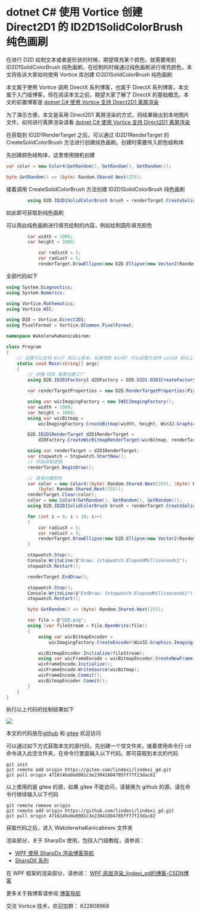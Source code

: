 # dotnet C# 使用 Vortice 创建 Direct2D1 的 ID2D1SolidColorBrush 纯色画刷

在进行 D2D 绘制文本或者是形状的时候，期望填充某个颜色，就需要用到 ID2D1SolidColorBrush 纯色画刷，在绘制的时候通过纯色画刷进行填充颜色。本文将告诉大家如何使用 Vortice 库创建 ID2D1SolidColorBrush 纯色画刷

<!--more-->
<!-- CreateTime:2022/10/11 19:30:56 -->


<!-- 标签：C#,D2D,DirectX,Vortice,Direct2D, -->
<!-- 发布 -->

本文属于使用 Vortice 调用 DirectX 系列博客，也属于 DirectX 系列博客，本文属于入门级博客，但在阅读本文之前，期望大家了解了 DirectX 的基础概念。本文的前置博客是 [dotnet C# 使用 Vortice 支持 Direct2D1 离屏渲染](https://blog.lindexi.com/post/dotnet-C-%E4%BD%BF%E7%94%A8-Vortice-%E6%94%AF%E6%8C%81-Direct2D1-%E7%A6%BB%E5%B1%8F%E6%B8%B2%E6%9F%93.html )

为了演示方便，本文是采用 Direct2D1 离屏渲染的方式，将结果输出到本地图片文件。如何进行离屏渲染请看 [dotnet C# 使用 Vortice 支持 Direct2D1 离屏渲染](https://blog.lindexi.com/post/dotnet-C-%E4%BD%BF%E7%94%A8-Vortice-%E6%94%AF%E6%8C%81-Direct2D1-%E7%A6%BB%E5%B1%8F%E6%B8%B2%E6%9F%93.html )


在获取到 ID2D1RenderTarget 之后，可以通过 ID2D1RenderTarget 的 CreateSolidColorBrush 方法进行创建纯色画刷。创建时需要传入颜色结构体

先创建颜色结构体，这里使用随机创建

```csharp
var color = new Color4(GetRandom(), GetRandom(), GetRandom());

byte GetRandom() => (byte) Random.Shared.Next(255);
```

接着调用 CreateSolidColorBrush 方法创建 ID2D1SolidColorBrush 纯色画刷

```csharp
        using D2D.ID2D1SolidColorBrush brush = renderTarget.CreateSolidColorBrush(color);
```

如此即可获取到纯色画刷

可以用此纯色画刷进行填充绘制的内容，例如绘制圆形填充颜色

```csharp
        var width = 1000;
        var height = 1000;

            var radiusX = 5;
            var radiusY = 5;
            renderTarget.DrawEllipse(new D2D.Ellipse(new Vector2(Random.Shared.Next(width - radiusX), Random.Shared.Next(height - radiusY)), radiusX, radiusY), brush, 2);
```

全部代码如下

```csharp
using System.Diagnostics;
using System.Numerics;

using Vortice.Mathematics;
using Vortice.WIC;

using D2D = Vortice.Direct2D1;
using PixelFormat = Vortice.DCommon.PixelFormat;

namespace WakolerwhaKanicabirem;

class Program
{
    // 设置可以支持 Win7 和以上版本。如果用到 WinRT 可以设置为支持 win10 和以上。这个特性只是给 VS 看的，没有实际影响运行的逻辑
    static void Main(string[] args)
    {
        // 对接 D2D 需要创建工厂
        using D2D.ID2D1Factory1 d2DFactory = D2D.D2D1.D2D1CreateFactory<D2D.ID2D1Factory1>();

        var renderTargetProperties = new D2D.RenderTargetProperties(PixelFormat.Premultiplied);

        using var wicImagingFactory = new IWICImagingFactory();
        var width = 1000;
        var height = 1000;
        using var wicBitmap =
            wicImagingFactory.CreateBitmap(width, height, Win32.Graphics.Imaging.Apis.GUID_WICPixelFormat32bppPBGRA);

        D2D.ID2D1RenderTarget d2D1RenderTarget =
            d2DFactory.CreateWicBitmapRenderTarget(wicBitmap, renderTargetProperties);

        using var renderTarget = d2D1RenderTarget;
        var stopwatch = Stopwatch.StartNew();
        // 开始绘制逻辑
        renderTarget.BeginDraw();

        // 随意创建颜色
        var color = new Color4((byte) Random.Shared.Next(255), (byte) Random.Shared.Next(255),
            (byte) Random.Shared.Next(255));
        renderTarget.Clear(color);
        color = new Color4(GetRandom(), GetRandom(), GetRandom());
        using D2D.ID2D1SolidColorBrush brush = renderTarget.CreateSolidColorBrush(color);

        for (int i = 0; i < 10; i++)
        {
            var radiusX = 5;
            var radiusY = 5;
            renderTarget.DrawEllipse(new D2D.Ellipse(new Vector2(Random.Shared.Next(width - radiusX), Random.Shared.Next(height - radiusY)), radiusX, radiusY), brush, 2);
        }

        stopwatch.Stop();
        Console.WriteLine($"Draw: {stopwatch.ElapsedMilliseconds}");
        stopwatch.Restart();

        renderTarget.EndDraw();

        stopwatch.Stop();
        Console.WriteLine($"EndDraw: {stopwatch.ElapsedMilliseconds}");
        stopwatch.Restart();

        byte GetRandom() => (byte) Random.Shared.Next(255);

        var file = @"D2D.png";
        using (var fileStream = File.OpenWrite(file))
        {
            using var wicBitmapEncoder =
                wicImagingFactory.CreateEncoder(Win32.Graphics.Imaging.Apis.GUID_ContainerFormatPng);

            wicBitmapEncoder.Initialize(fileStream);
            using var wicFrameEncode = wicBitmapEncoder.CreateNewFrame(out var _);
            wicFrameEncode.Initialize();
            wicFrameEncode.WriteSource(wicBitmap);
            wicFrameEncode.Commit();
            wicBitmapEncoder.Commit();
        }
    }
}
```

执行以上代码的绘制结果如下

<!-- ![](image/dotnet C# 使用 Vortice 创建 Direct2D1 的 ID2D1SolidColorBrush 纯色画刷/dotnet C# 使用 Vortice 创建 Direct2D1 的 ID2D1SolidColorBrush 纯色画刷0.png) -->

![](http://image.acmx.xyz/lindexi%2FD2D.png)

本文的代码放在[github](https://github.com/lindexi/lindexi_gd/tree/471614ba9a8981c3e23041804785ff77f23dac82/WakolerwhaKanicabirem) 和 [gitee](https://gitee.com/lindexi/lindexi_gd/tree/471614ba9a8981c3e23041804785ff77f23dac82/WakolerwhaKanicabirem) 欢迎访问

可以通过如下方式获取本文的源代码，先创建一个空文件夹，接着使用命令行 cd 命令进入此空文件夹，在命令行里面输入以下代码，即可获取到本文的代码

```
git init
git remote add origin https://gitee.com/lindexi/lindexi_gd.git
git pull origin 471614ba9a8981c3e23041804785ff77f23dac82
```

以上使用的是 gitee 的源，如果 gitee 不能访问，请替换为 github 的源。请在命令行继续输入以下代码

```
git remote remove origin
git remote add origin https://github.com/lindexi/lindexi_gd.git
git pull origin 471614ba9a8981c3e23041804785ff77f23dac82
```

获取代码之后，进入 WakolerwhaKanicabirem 文件夹

渲染部分，关于 SharpDx 使用，包括入门级教程，请参阅：

- [WPF 使用 SharpDx 渲染博客导航](https://blog.lindexi.com/post/WPF-%E4%BD%BF%E7%94%A8-SharpDx-%E6%B8%B2%E6%9F%93%E5%8D%9A%E5%AE%A2%E5%AF%BC%E8%88%AA.html )
- [SharpDX 系列](https://blog.lindexi.com/post/sharpdx.html )

在 WPF 框架的渲染部分，请参阅： [WPF 底层渲染_lindexi_gd的博客-CSDN博客](https://blog.csdn.net/lindexi_gd/category_9276313.html?spm=1001.2014.3001.5482 )

更多关于我博客请参阅 [博客导航](https://blog.lindexi.com/post/%E5%8D%9A%E5%AE%A2%E5%AF%BC%E8%88%AA.html )

交流 Vortice 技术，欢迎加群： 622808968
